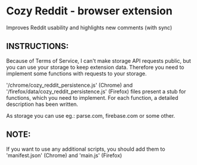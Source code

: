 Cozy Reddit - browser extension
====================
Improves Reddit usability and highlights new comments (with sync)

INSTRUCTIONS:
---
 Because of Terms of Service, I can't make storage API requests public,
 but you can use your storage to keep extension data.
 Therefore you need to implement some functions with requests to your storage.
 
 '/chrome/cozy_reddit_persistence.js' (Chrome) and '/firefox/data/cozy_reddit_persistence.js' (Firefox) files present a stub for functions, which you need to implement.
 For each function, a detailed description has been written.
 
 As storage you can use eg.: parse.com, firebase.com or some other.
 
NOTE:
---
 If you want to use any additional scripts, you should add them to 'manifest.json' (Chrome) and 'main.js' (Firefox)
